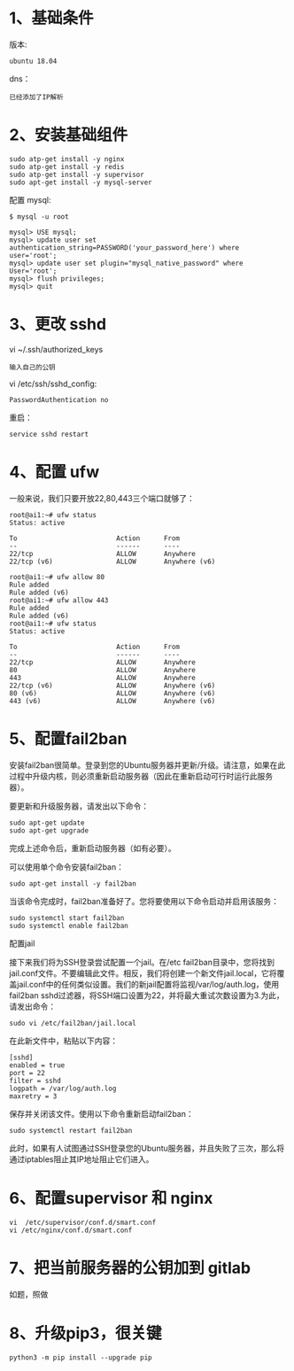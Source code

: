 # 1、基础条件

版本:

```
ubuntu 18.04
```

dns：

```
已经添加了IP解析
```

# 2、安装基础组件

```
sudo atp-get install -y nginx
sudo atp-get install -y redis
sudo atp-get install -y supervisor
sudo apt-get install -y mysql-server
```

配置 mysql:

```text
$ mysql -u root

mysql> USE mysql; 
mysql> update user set authentication_string=PASSWORD('your_password_here') where user='root';
mysql> update user set plugin="mysql_native_password" where User='root';
mysql> flush privileges;
mysql> quit
```

# 3、更改 sshd

vi ~/.ssh/authorized_keys

```text
输入自己的公钥
```

vi /etc/ssh/sshd_config:

```text
PasswordAuthentication no
```

重启：

```text
service sshd restart
```

# 4、配置 ufw
一般来说，我们只要开放22,80,443三个端口就够了：
```text
root@ai1:~# ufw status
Status: active

To                         Action      From
--                         ------      ----
22/tcp                     ALLOW       Anywhere
22/tcp (v6)                ALLOW       Anywhere (v6)

root@ai1:~# ufw allow 80
Rule added
Rule added (v6)
root@ai1:~# ufw allow 443
Rule added
Rule added (v6)
root@ai1:~# ufw status
Status: active

To                         Action      From
--                         ------      ----
22/tcp                     ALLOW       Anywhere
80                         ALLOW       Anywhere
443                        ALLOW       Anywhere
22/tcp (v6)                ALLOW       Anywhere (v6)
80 (v6)                    ALLOW       Anywhere (v6)
443 (v6)                   ALLOW       Anywhere (v6)
```

# 5、配置fail2ban
安装fail2ban很简单。登录到您的Ubuntu服务器并更新/升级。请注意，如果在此过程中升级内核，则必须重新启动服务器（因此在重新启动可行时运行此服务器）。

要更新和升级服务器，请发出以下命令：
```
sudo apt-get update
sudo apt-get upgrade
```

完成上述命令后，重新启动服务器（如有必要）。

可以使用单个命令安装fail2ban：
```
sudo apt-get install -y fail2ban
```

当该命令完成时，fail2ban准备好了。您将要使用以下命令启动并启用该服务：
```
sudo systemctl start fail2ban
sudo systemctl enable fail2ban
```

配置jail

接下来我们将为SSH登录尝试配置一个jail。在/etc fail2ban目录中，您将找到jail.conf文件。不要编辑此文件。相反，我们将创建一个新文件jail.local，它将覆盖jail.conf中的任何类似设置。我们的新jail配置将监视/var/log/auth.log，使用fail2ban sshd过滤器，将SSH端口设置为22，并将最大重试次数设置为3.为此，请发出命令：
```
sudo vi /etc/fail2ban/jail.local
```

在此新文件中，粘贴以下内容：
```
[sshd]
enabled = true
port = 22
filter = sshd
logpath = /var/log/auth.log
maxretry = 3
```

保存并关闭该文件。使用以下命令重新启动fail2ban：
```
sudo systemctl restart fail2ban
```

此时，如果有人试图通过SSH登录您的Ubuntu服务器，并且失败了三次，那么将通过iptables阻止其IP地址阻止它们进入。

# 6、配置supervisor 和 nginx

```text
vi  /etc/supervisor/conf.d/smart.conf
vi /etc/nginx/conf.d/smart.conf
```

# 7、把当前服务器的公钥加到 gitlab

如题，照做

# 8、升级pip3，很关键
```text
python3 -m pip install --upgrade pip
```
